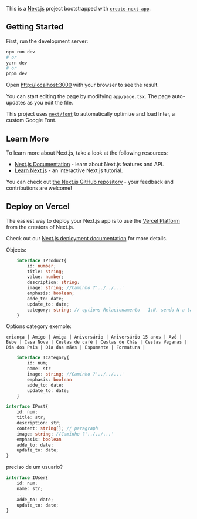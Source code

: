 This is a [Next.js](https://nextjs.org/) project bootstrapped with [`create-next-app`](https://github.com/vercel/next.js/tree/canary/packages/create-next-app).

## Getting Started

First, run the development server:

```bash
npm run dev
# or
yarn dev
# or
pnpm dev
```

Open [http://localhost:3000](http://localhost:3000) with your browser to see the result.

You can start editing the page by modifying `app/page.tsx`. The page auto-updates as you edit the file.

This project uses [`next/font`](https://nextjs.org/docs/basic-features/font-optimization) to automatically optimize and load Inter, a custom Google Font.

## Learn More

To learn more about Next.js, take a look at the following resources:

- [Next.js Documentation](https://nextjs.org/docs) - learn about Next.js features and API.
- [Learn Next.js](https://nextjs.org/learn) - an interactive Next.js tutorial.

You can check out [the Next.js GitHub repository](https://github.com/vercel/next.js/) - your feedback and contributions are welcome!

## Deploy on Vercel

The easiest way to deploy your Next.js app is to use the [Vercel Platform](https://vercel.com/new?utm_medium=default-template&filter=next.js&utm_source=create-next-app&utm_campaign=create-next-app-readme) from the creators of Next.js.

Check out our [Next.js deployment documentation](https://nextjs.org/docs/deployment) for more details.



Objects: 
```ts
    interface IProduct{
        id: number;
	    title: string;
	    value: number;
	    description: string;
	    image: string; //Caminho ?'../../...'
	    emphasis: boolean;
	    adde_to: date;
	    update_to: date;
	    category: string; // options Relacionamento   1:N, sendo N a tabela de categorias
    }

```

Options category exemple: 
```
criança | Amigo | Amiga | Aniversário | Aniversário 15 anos | Avó | Bebe | Casa Nova | Cestas de café | Cestas de Chás | Cestas Veganas | Dia dos Pais | Dia das mães | Espumante | Formatura | 
```

```ts
    interface ICategory{
        id: num;
	    name: str
	    image: string; //Caminho ?'../../...'
	    emphasis: boolean
	    adde_to: date;
	    update_to: date;
    }

```

 
```ts
interface IPost{
	id: num;
	title: str;
	description: str;
    content: string[]; // paragraph
	image: string; //Caminho ?'../../...'
	emphasis: boolean
	adde_to: date;
	update_to: date;
}

```

preciso de um usuario?
```ts
interface IUser{
	id: num;
	name: str;
    ...
	adde_to: date;
	update_to: date;
}

```
